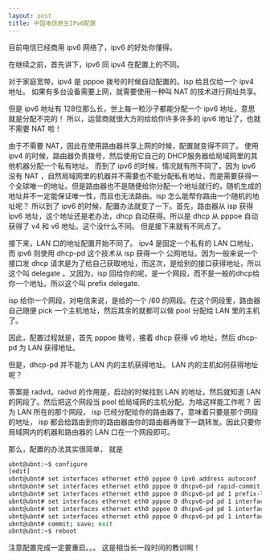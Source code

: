 ```yaml
---
layout: post
title: 中国电信原生IPv6配置
---
```


目前电信已经商用 ipv6 网络了，ipv6 的好处你懂得。

在继续之前，首先讲下，ipv6 同 ipv4 在配置上的不同。

对于家庭宽带，ipv4 是 pppoe 拨号的时候自动配置的。isp 给且仅给一个 ipv4 地址。
如果有多台设备需要上网，就需要使用一种叫 NAT 的技术进行网址共享。

但是 ipv6 地址有 128位那么长，世上每一粒沙子都能分配一个 ipv6 地址，意思就是分配不完的！
所以，运营商就很大方的给给你许多许多的 ipv6 地址了，也就不需要 NAT 啦！

由于不需要 NAT，因此在使用路由器共享上网的时候，配置就变得不同了。
使用 ipv4 的时候，路由器负责拨号，然后使用它自己的 DHCP服务器给局域网里的其他机器分配一个私有地址。
而到了 ipv6 的时候，情况就有所不同了，因为 ipv6 没有 NAT ，自然局域网里的机器并不需要也不能分配私有地址，而是需要获得一个全球唯一的地址。但是路由器也不是随便给你分配一个地址就行的，随机生成的地址并不一定能保证唯一性，而且也无法路由。isp 怎么能帮你路由一个随机的地址呢？
所以到了 ipv6 的时候，配置办法就变了一下。首先，路由器从 isp 获得 ipv6 地址，这个地址还是老办法，dhcp 自动获得。所以是 dhcp 从 pppoe 自动获得了 v4 和 v6 地址。这个没什么不同。
但是接下来就有不同点了。

接下来，LAN 口的地址配置开始不同了。 ipv4 是固定一个私有的 LAN 口地址，而  ipv6 则使用 dhcp-pd 这个技术从 isp 获得一个 公网地址。因为一般来说一个接口发 dhcp 请求是为了给自己获取地址，而这次，是给别的接口获得地址，所以这个叫 delegate 。又因为，isp 回给你的呢，是一个网段，而不是一般的dhcp给你一个地址。所以这个叫 prefix delegate. 

isp 给你一个网段，对电信来说，是给的一个 /60 的网段。在这个网段里，路由器自己随便 pick 一个主机地址，然后其余的就都可以做 pool 分配给 LAN 里的主机了。

因此，配置过程就是，首先 pppoe 拨号，接着 dhcp 获得 v6 地址，然后 dhcp-pd 为 LAN 获得地址。

但是，dhcp-pd 并不能为 LAN 内的主机获得地址。 LAN 内的主机如何获得地址呢？

答案是 radvd。radvd 的作用是，启动的时候找到 LAN 的地址，然后就知道 LAN 的网段了。然后把这个网段当 pool 给局域网的主机分配。为啥这样能工作呢？
因为 LAN 所在的那个网段， isp 已经分配给你的路由器了。意味着只要是那个网段的地址， isp 都会给路由到你的路由器由你的路由器再做下一跳转发。因此只要你局域网内的机器和路由器的 LAN 口在一个网段即可。


那么，配置的办法其实很简单， 就是

```bash
ubnt@ubnt:~$ configure
[edit]
ubnt@ubnt# set interfaces ethernet eth0 pppoe 0 ipv6 address autoconf
ubnt@ubnt# set interfaces ethernet eth0 pppoe 0 dhcpv6-pd rapid-commit enable
ubnt@ubnt# set interfaces ethernet eth0 pppoe 0 dhcpv6-pd pd 1 prefix-length /60
ubnt@ubnt# set interfaces ethernet eth0 pppoe 0 dhcpv6-pd pd 1 interface switch0 prefix-id 1
ubnt@ubnt# set interfaces ethernet eth0 pppoe 0 dhcpv6-pd pd 1 interface switch0 host-address ::7788
ubnt@ubnt# set interfaces ethernet eth0 pppoe 0 dhcpv6-pd pd 1 interface switch0 service slaac
ubnt@ubnt# commit; save; exit
ubnt@ubnt:~$ reboot
```

注意配置完成一定要重启。。。 这是相当长一段时间的教训啊！